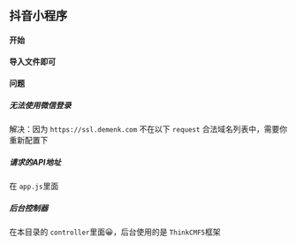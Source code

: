 ## 抖音小程序

#### 开始

**导入文件即可**

#### 问题

##### 无法使用微信登录

解决：因为 `https://ssl.demenk.com` 不在以下 `request` 合法域名列表中，需要你重新配置下

##### 请求的API地址

在 `app.js`里面

##### 后台控制器

在本目录的 `controller`里面😀，后台使用的是 `ThinkCMF5`框架